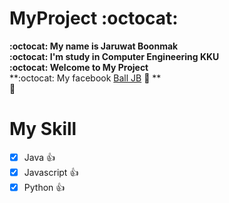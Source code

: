 # MyProject :octocat:
**:octocat: My name is Jaruwat Boonmak**<br/>
**:octocat: I'm study in Computer Engineering KKU**<br/>
**:octocat: Welcome to My Project**<br/>
**:octocat: My facebook [Ball JB](https://www.facebook.com/BallJaruwat.2000) :link: **<br/>:link:


# My Skill
- [x] Java :+1:
- [x] Javascript :+1:
- [x] Python :+1:
